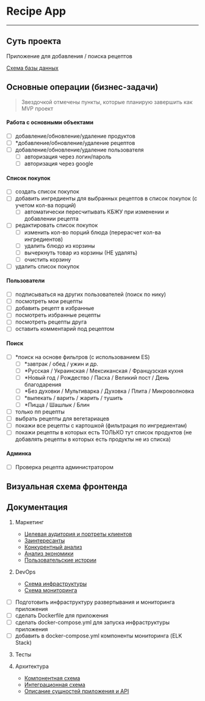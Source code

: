 
# Recipe App

-------------------------

## Суть проекта

Приложение для добавления / поиска рецептов

[Схема базы данных](https://app.sqldbm.com/PostgreSQL/Edit/p263715/)

## Основные операции (бизнес-задачи)

> Звездочкой отмечены пункты, которые планирую завершить как MVP проект

#### Работа с основными объектами
- [ ] добавление/обновление/удаление продуктов
- [ ] *добавление/обновление/удаление рецептов
- [ ] добавление/обновление/удаление пользователя
  - [ ] авторизация через логин/пароль
  - [ ] авторизация через google

#### Список покупок
- [ ] создать список покупок
- [ ] добавить ингредиенты для выбранных рецептов в список покупок (с учетом кол-ва порций)
  - [ ] автоматически пересчитывать КБЖУ при изменении и добавлении рецепта
- [ ] редактировать список покупок 
  - [ ] изменить кол-во порций блюда (перерасчет кол-ва ингредиентов)
  - [ ] удалить блюдо из корзины
  - [ ] вычеркнуть товар из корзины (НЕ удалять)
  - [ ] очистить корзину
- [ ] удалить список покупок

#### Пользователи
- [ ] подписываться на других пользователей (поиск по нику)
- [ ] посмотреть мои рецепты
- [ ] добавить рецепт в избранные
- [ ] посмотреть избранные рецепты
- [ ] посмотреть рецепты друга
- [ ] оставить комментарий под рецептом

#### Поиск
- [ ] *поиск на основе фильтров (с использованием ES)
  - [ ] *завтрак / обед / ужин и др.
  - [ ] *Русская / Украинская / Мексиканская / Французская кухня
  - [ ] *Новый год / Рождество / Пасха / Великий пост / День благодарения
  - [ ] *Без духовки / Мультиварка / Духовка / Плита / Микроволновка
  - [ ] *выпекать / варить / жарить / тушить
  - [ ] *Пицца / Шашлык / Блин
- [ ] только пп рецепты
- [ ] выбрать рецепты для вегетариацев
- [ ] покажи все рецепты с картошкой (фильтрация по ингредиентам)
- [ ] покажи рецепты в которых есть ТОЛЬКО тут список продуктов (не добавлять рецепты в которых есть продукты не из списка)

#### Админка
- [ ] Проверка рецепта администратором

## Визуальная схема фронтенда

## Документация

1. Маркетинг

   - [Целевая аудитория и портреты клиентов](./docs/01-marketing/01-target-audience.md)
   - [Заинтересанты](./docs/01-marketing/02-stakeholders.md)
   - [Конкурентный анализ](./docs/01-marketing/03-concurrency.md)
   - [Анализ экономики](./docs/01-marketing/04-economy.md)
   - [Пользовательские истории](./docs/01-marketing/05-user-stories.md)

2. DevOps

    - [Схема инфраструктуры](./docs/02-devops/01-infrastruture.md)
    - [Схема мониторинга](./docs/02-devops/02-monitoring.md)

- [ ] Подготовить инфраструктуру развертывания и мониторинга приложения
- [ ] сделать Dockerfile для приложения
- [ ] сделать docker-compose.yml для запуска инфраструктуры приложения
- [ ] добавить в docker-compose.yml компоненты мониторинга (ELK Stack)

3. Тесты

4. Архитектура

    - [Компонентная схема](./docs/04-architecture/01-arch.md)
    - [Интеграционная схема](./docs/04-architecture/02-integration.md)
    - [Описание сущностей приложения и API](./docs/04-architecture/03-api.md)
